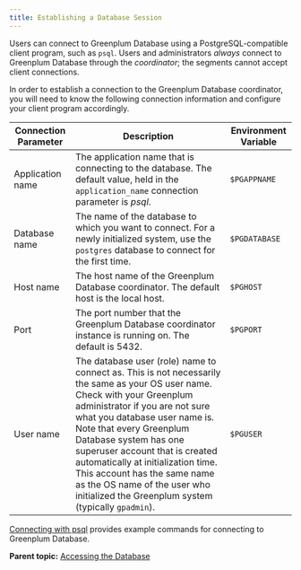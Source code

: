 ```yaml
---
title: Establishing a Database Session 
---
```


Users can connect to Greenplum Database using a PostgreSQL-compatible client program, such as `psql`. Users and administrators *always* connect to Greenplum Database through the *coordinator*; the segments cannot accept client connections.

In order to establish a connection to the Greenplum Database coordinator, you will need to know the following connection information and configure your client program accordingly.

|Connection Parameter|Description|Environment Variable|
|--------------------|-----------|--------------------|
|Application name|The application name that is connecting to the database. The default value, held in the `application_name` connection parameter is *psql*.|`$PGAPPNAME`|
|Database name|The name of the database to which you want to connect. For a newly initialized system, use the `postgres` database to connect for the first time.|`$PGDATABASE`|
|Host name|The host name of the Greenplum Database coordinator. The default host is the local host.|`$PGHOST`|
|Port|The port number that the Greenplum Database coordinator instance is running on. The default is 5432.|`$PGPORT`|
|User name|The database user \(role\) name to connect as. This is not necessarily the same as your OS user name. Check with your Greenplum administrator if you are not sure what you database user name is. Note that every Greenplum Database system has one superuser account that is created automatically at initialization time. This account has the same name as the OS name of the user who initialized the Greenplum system \(typically `gpadmin`\).|`$PGUSER`|

[Connecting with psql](g-connecting-with-psql.html) provides example commands for connecting to Greenplum Database.

**Parent topic:** [Accessing the Database](../../access_db/topics/g-accessing-the-database.html)

